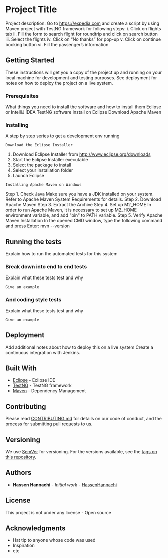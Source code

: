 # Project Title

Project description:
Go to https://expedia.com and create a script by using Maven project with TestNG framework for following steps:
i.	Click on flights tab
ii.	Fill the form to search flight for roundtrip and click on search button
iii.	Select the flights
iv.	Click on “No thanks” for pop-up
v.	Click on continue booking button
vi.	Fill the passenger’s information


## Getting Started

These instructions will get you a copy of the project up and running on your local machine for development and testing purposes. See deployment for notes on how to deploy the project on a live system.

### Prerequisites

What things you need to install the software and how to install them
Eclipse or IntelliJ IDEA
TestNG software install on Eclipse
Download Apache Maven

### Installing

A step by step series to get a development env running 

```
Download the Eclipse Installer
```
1. Download Eclipse Installer from http://www.eclipse.org/downloads
2. Start the Eclipse Installer executable
3. Select the package to install
4. Select your installation folder
5. Launch Eclipse

```
Installing Apache Maven on Windows
```
Step 1. Check Java
Make sure you have a JDK installed on your system. Refer to Apache Maven System Requirements for details.
Step 2. Download Apache Maven
Step 3. Extract the Archive
Step 4. Set up M2_HOME
In order to run Apache Maven, it is necessary to set up M2_HOME environment variable, and add "bin" to PATH variable.
Step 5. Verify Apache Maven Installation
In the opened CMD window, type the following command and press Enter: mvn --version

## Running the tests

Explain how to run the automated tests for this system

### Break down into end to end tests

Explain what these tests test and why

```
Give an example
```

### And coding style tests

Explain what these tests test and why

```
Give an example
```

## Deployment

Add additional notes about how to deploy this on a live system
Create a continuous integration with Jenkins.

## Built With

* [Eclipse](https://www.eclipse.org/) - Eclipse IDE
* [TestNG](https://www.eclipse.org/) - TestNG framework
* [Maven](https://maven.apache.org/) - Dependency Management

## Contributing

Please read [CONTRIBUTING.md](https://gist.github.com/PurpleBooth/b24679402957c63ec426) for details on our code of conduct, and the process for submitting pull requests to us.

## Versioning

We use [SemVer](http://semver.org/) for versioning. For the versions available, see the [tags on this repository](https://github.com/your/project/tags). 

## Authors

* **Hassen Hannachi** - *Initial work* - [HassenHannachi](https://github.com/HassenHannachi)

## License

This project is not under any license - Open source 

## Acknowledgments

* Hat tip to anyone whose code was used
* Inspiration
* etc

